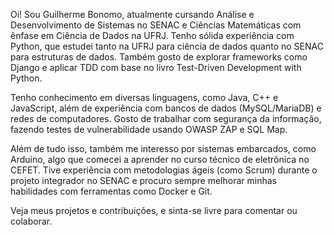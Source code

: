 Oi! Sou Guilherme Bonomo, atualmente cursando Análise e Desenvolvimento de Sistemas no SENAC e Ciências Matemáticas com ênfase em Ciência de Dados na UFRJ. Tenho sólida experiência com Python, que estudei tanto na UFRJ para ciência de dados quanto no SENAC para estruturas de dados. Também gosto de explorar frameworks como Django e aplicar TDD com base no livro Test-Driven Development with Python.

Tenho conhecimento em diversas linguagens, como Java, C++ e JavaScript, além de experiência com bancos de dados (MySQL/MariaDB) e redes de computadores. Gosto de trabalhar com segurança da informação, fazendo testes de vulnerabilidade usando OWASP ZAP e SQL Map.

Além de tudo isso, também me interesso por sistemas embarcados, como Arduino, algo que comecei a aprender no curso técnico de eletrônica no CEFET. Tive experiência com metodologias ágeis (como Scrum) durante o projeto integrador no SENAC e procuro sempre melhorar minhas habilidades com ferramentas como Docker e Git.

Veja meus projetos e contribuições, e sinta-se livre para comentar ou colaborar.
